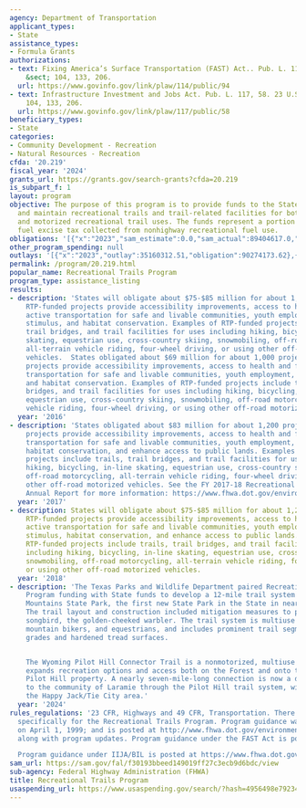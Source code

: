 ```yaml
---
agency: Department of Transportation
applicant_types:
- State
assistance_types:
- Formula Grants
authorizations:
- text: Fixing America’s Surface Transportation (FAST) Act.. Pub. L. 114, 94. 23 U.S.C.
    &sect; 104, 133, 206.
  url: https://www.govinfo.gov/link/plaw/114/public/94
- text: Infrastructure Investment and Jobs Act. Pub. L. 117, 58. 23 U.S.C. &sect;
    104, 133, 206.
  url: https://www.govinfo.gov/link/plaw/117/public/58
beneficiary_types:
- State
categories:
- Community Development - Recreation
- Natural Resources - Recreation
cfda: '20.219'
fiscal_year: '2024'
grants_url: https://grants.gov/search-grants?cfda=20.219
is_subpart_f: 1
layout: program
objective: The purpose of this program is to provide funds to the States to develop
  and maintain recreational trails and trail-related facilities for both nonmotorized
  and motorized recreational trail uses. The funds represent a portion of the motor
  fuel excise tax collected from nonhighway recreational fuel use.
obligations: '[{"x":"2023","sam_estimate":0.0,"sam_actual":89404617.0,"usa_spending_actual":89337665.01},{"x":"2024","sam_estimate":0.0,"sam_actual":87444395.0,"usa_spending_actual":87444394.61},{"x":"2025","sam_estimate":0.0,"sam_actual":88424506.0,"usa_spending_actual":0.0}]'
other_program_spending: null
outlays: '[{"x":"2023","outlay":35160312.51,"obligation":90274173.62},{"x":"2024","outlay":10961726.36,"obligation":100227136.22},{"x":"2025","outlay":0.0,"obligation":0.0}]'
permalink: /program/20.219.html
popular_name: Recreational Trails Program
program_type: assistance_listing
results:
- description: 'States will obligate about $75-$85 million for about 1,200 projects.
    RTP-funded projects provide accessibility improvements, access to health and fitness,
    active transportation for safe and livable communities, youth employment, economic
    stimulus, and habitat conservation. Examples of RTP-funded projects include trails,
    trail bridges, and trail facilities for uses including hiking, bicycling, in-line
    skating, equestrian use, cross-country skiing, snowmobiling, off-road motorcycling,
    all-terrain vehicle riding, four-wheel driving, or using other off-road motorized
    vehicles.  States obligated about $69 million for about 1,000 projects. RTP-funded
    projects provide accessibility improvements, access to health and fitness, active
    transportation for safe and livable communities, youth employment, economic stimulus,
    and habitat conservation. Examples of RTP-funded projects include trails, trail
    bridges, and trail facilities for uses including hiking, bicycling, in-line skating,
    equestrian use, cross-country skiing, snowmobiling, off-road motorcycling, all-terrain
    vehicle riding, four-wheel driving, or using other off-road motorized vehicles. '
  year: '2016'
- description: 'States obligated about $83 million for about 1,200 projects. RTP-funded
    projects provide accessibility improvements, access to health and fitness, active
    transportation for safe and livable communities, youth employment, economic stimulus,
    habitat conservation, and enhance access to public lands. Examples of RTP-funded
    projects include trails, trail bridges, and trail facilities for uses including
    hiking, bicycling, in-line skating, equestrian use, cross-country skiing, snowmobiling,
    off-road motorcycling, all-terrain vehicle riding, four-wheel driving, or using
    other off-road motorized vehicles. See the FY 2017-18 Recreational Trails Program
    Annual Report for more information: https://www.fhwa.dot.gov/environment/recreational_trails/'
  year: '2017'
- description: States will obligate about $75-$85 million for about 1,200 projects.
    RTP-funded projects provide accessibility improvements, access to health and fitness,
    active transportation for safe and livable communities, youth employment, economic
    stimulus, habitat conservation, and enhance access to public lands. Examples of
    RTP-funded projects include trails, trail bridges, and trail facilities for uses
    including hiking, bicycling, in-line skating, equestrian use, cross-country skiing,
    snowmobiling, off-road motorcycling, all-terrain vehicle riding, four-wheel driving,
    or using other off-road motorized vehicles.
  year: '2018'
- description: 'The Texas Parks and Wildlife Department paired Recreational Trails
    Program funding with State funds to develop a 12-mile trail system at Palo Pinto
    Mountains State Park, the first new State Park in the State in nearly 20 years.
    The trail layout and construction included mitigation measures to protect an endangered
    songbird, the golden-cheeked warbler. The trail system is multiuse for hikers,
    mountain bikers, and equestrians, and includes prominent trail segments with accessible
    grades and hardened tread surfaces.


    The Wyoming Pilot Hill Connector Trail is a nonmotorized, multiuse trail that
    expands recreation options and access both on the Forest and onto the neighboring
    Pilot Hill property. A nearly seven-mile-long connection is now a direct connection
    to the community of Laramie through the Pilot Hill trail system, with trails in
    the Happy Jack/Tie City area.'
  year: '2024'
rules_regulations: '23 CFR, Highways and 49 CFR, Transportation. There are no regulations
  specifically for the Recreational Trails Program. Program guidance was completed
  on April 1, 1999; and is posted at http://www.fhwa.dot.gov/environment/rectrails/guidance.htm
  along with program updates. Program guidance under the FAST Act is posted at http://www.fhwa.dot.gov/environment/transportation_alternatives/.

  Program guidance under IIJA/BIL is posted at https://www.fhwa.dot.gov/bipartisan-infrastructure-law/'
sam_url: https://sam.gov/fal/f30193bbeed149019ff27c3ecb9d6bdc/view
sub-agency: Federal Highway Administration (FHWA)
title: Recreational Trails Program
usaspending_url: https://www.usaspending.gov/search/?hash=4956498e79234f217216f701b620a276
---
```

